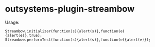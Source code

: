 # outsystems-plugin-streambow

Usage:
```
Streambow.initializer(function(s){alert(s)},function(e){alert(e)},true);
Streambow.performTest(function(s){alert(s)},function(e){alert(e)});
```

